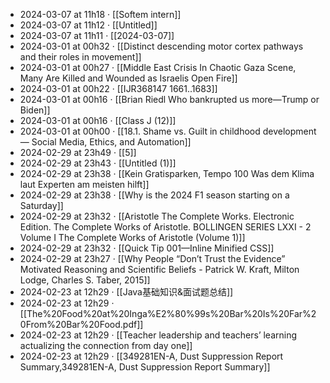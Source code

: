 - 2024-03-07 at 11h18 · [[Softem intern]]
- 2024-03-07 at 11h12 · [[Untitled]]
- 2024-03-07 at 11h11 · [[2024-03-07]]
- 2024-03-01 at 00h32 · [[Distinct descending motor cortex pathways and their roles in movement]]
- 2024-03-01 at 00h27 · [[Middle East Crisis In Chaotic Gaza Scene, Many Are Killed and Wounded as Israelis Open Fire]]
- 2024-03-01 at 00h22 · [[IJR368147 1661..1683]]
- 2024-03-01 at 00h16 · [[Brian Riedl Who bankrupted us more—Trump or Biden]]
- 2024-03-01 at 00h16 · [[Class J (12)]]
- 2024-03-01 at 00h00 · [[18.1. Shame vs. Guilt in childhood development — Social Media, Ethics, and Automation]]
- 2024-02-29 at 23h49 · [[5]]
- 2024-02-29 at 23h43 · [[Untitled (1)]]
- 2024-02-29 at 23h38 · [[Kein Gratisparken, Tempo 100 Was dem Klima laut Experten am meisten hilft]]
- 2024-02-29 at 23h38 · [[Why is the 2024 F1 season starting on a Saturday]]
- 2024-02-29 at 23h32 · [[Aristotle The Complete Works. Electronic Edition.  The Complete Works of Aristotle. BOLLINGEN SERIES LXXI - 2 Volume I  The Complete Works of Aristotle (Volume 1)]]
- 2024-02-29 at 23h32 · [[Quick Tip 001—Inline Minified CSS]]
- 2024-02-29 at 23h27 · [[Why People “Don’t Trust the Evidence”  Motivated Reasoning and Scientific Beliefs - Patrick W. Kraft, Milton Lodge, Charles S. Taber, 2015]]
- 2024-02-23 at 12h29 · [[Java基础知识&面试题总结]]
- 2024-02-23 at 12h29 · [[The%20Food%20at%20Inga%E2%80%99s%20Bar%20Is%20Far%20From%20Bar%20Food.pdf]]
- 2024-02-23 at 12h29 · [[Teacher leadership and teachers’ learning actualizing the connection from day one]]
- 2024-02-23 at 12h29 · [[349281EN-A, Dust Suppression Report Summary,349281EN-A, Dust Suppression Report Summary]]
